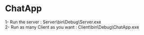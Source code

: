 # ChatApp  

1- Run the server : Server\bin\Debug\Server.exe  
2- Run as many Client as you want : Client\bin\Debug\ChatApp.exe
